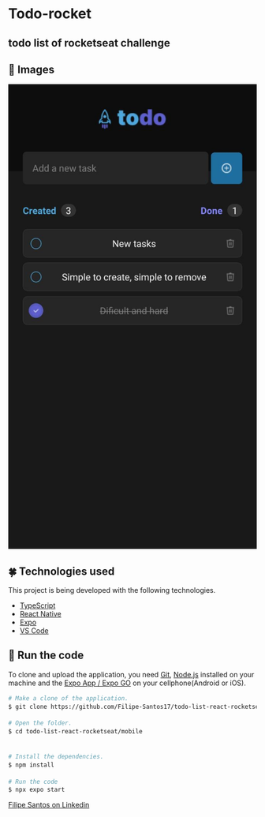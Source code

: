 # Todo-rocket
## todo list of rocketseat challenge

## 📱 Images
![AppPrint](./assets/git-profile.jpeg "App print screen")

## :four_leaf_clover: Technologies used

This project is being developed with the following technologies.

-   [TypeScript](https://www.typescriptlang.org/docs/)
-   [React Native](https://reactnative.dev/)
-   [Expo](https://expo.dev/)
-   [VS Code](https://code.visualstudio.com/)


## :rocket: Run the code

To clone and upload the application, you need [Git](https://git-scm.com), [Node.js](https://nodejs.org/en) installed on your machine and the [Expo App / Expo GO](https://expo.dev/client?) on your cellphone(Android or iOS).

```bash
# Make a clone of the application.
$ git clone https://github.com/Filipe-Santos17/todo-list-react-rocketseat

# Open the folder.
$ cd todo-list-react-rocketseat/mobile


# Install the dependencies.
$ npm install

# Run the code
$ npx expo start

```

[Filipe Santos on Linkedin](https://www.linkedin.com/in/filipemarquesdeveloper/)
